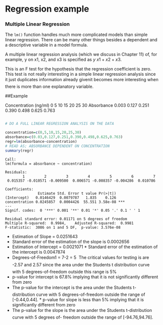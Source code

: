 
Regression example
====================================

### Multiple Linear Regression
The `lm()` function handles much more
complicated models than simple linear regression. There can be many other things besides a dependent and a descriptive variable in a model formula.

A multiple linear regression analysis (which we discuss in Chapter
11) of, for example, y on x1, x2, and x3 is specified as $y ~ x1 +
x2 + x3$.

This is an F test for the hypothesis that the regression coefficient is zero. This test is not really interesting in a simple linear regression analysis since it just duplicates information already givenit becomes more interesting when there is more than one explanatory variable.


##Example

Concentration (ng/ml) 0    5  10 15 20 25 30
Absorbance           0.003 0.127 0.251 0.390 0.498 0.625 0.763




```R

# DO A FULL LINEAR REGRESSION ANALYSIS ON THE DATA

concentration=c(0,5,10,15,20,25,30)
absorbance=c(0.03,0.127,0.251,0.390,0.498,0.625,0.763)
regr=lm(absorbance~concentration)
# READ AS; ABSORBANCE DEPENDENT ON CONCENTRATION
summary(regr)

```


    
    Call:
    lm(formula = absorbance ~ concentration)
    
    Residuals:
            1         2         3         4         5         6         7 
     0.015357 -0.010571 -0.009500  0.006571 -0.008357 -0.004286  0.010786 
    
    Coefficients:
                   Estimate Std. Error t value Pr(>|t|)    
    (Intercept)   0.0146429  0.0079787   1.835    0.126    
    concentration 0.0245857  0.0004426  55.551 3.58e-08 ***
    ---
    Signif. codes:  0 '***' 0.001 '**' 0.01 '*' 0.05 '.' 0.1 ' ' 1
    
    Residual standard error: 0.01171 on 5 degrees of freedom
    Multiple R-squared:  0.9984,	Adjusted R-squared:  0.9981 
    F-statistic:  3086 on 1 and 5 DF,  p-value: 3.576e-08




*  Estimation of Slope = 0.0251643 
*   Standard error of the
estimation of the slope is 0.0002656 
*  Estimation of Intercept
= 0.0021071 *  Standard error of the estimation of the
intercept is 0.0047874 
*  Degrees-of-Freedom1 = 7-2 = 5  The
critical values for testing is are -2.57 and 2.57 since the area
under the Students t distribution
curve with 5 degrees-of-freedom outside this range is 5%
*  p-value for intercept is 67.8% implying that it is not
significantly different from zero 
*  The p-value for the
intercept is the area under the Students t-distribution curve
with 5 degrees-of-freedom outside the range of [-0.44,0.44]. * 
p-value for slope is less than 5% implying that it is
significantly different from zero 
*  The p-value for the slope
is the area under the Students t-distribution curve with 5
degrees of- freedom outside the range of [-94.76,94.76].




```R

```
